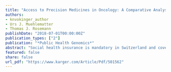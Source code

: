 ```yaml
---
title: "Access to Precision Medicines in Oncology: A Comparative Analysis (USA and EU) and Health Policy Implications"
authors: 
- knvokinger_author
- Urs J. Muehlematter
- Thomas J. Rosemann
publishDate: "2018-07-01T00:00:00Z"
publication_types: ["2"]
publication: "*Public Health Genomics*"
abstract: "Social health insurance is mandatory in Switzerland and covers the costs of basic medical care. In general, with regard to medicines, the costs are only reimbursed if the drug is (1) approved by Swissmedic and (2) listed on the so-called Spezia-litätenliste (SL) by the Federal Office of Public Health (FOPH). However, the SL does not include all drugs. For non-SL drugs, cost coverage is only granted under exceptional circumstances. Absence of cost coverage by social health insurance is especially problematic for patients who need access to cancer drugs, since they are often costly. Even if such cancer drugs are approved by Swissmedic, patients may still lack access to them. Therefore, access to medicines includes two aspects: (1) the availability of a drug on the market (i.e., approval of a drug) and (2) inclusion on the SL (i.e., cost coverage by social health insurance). In this study, we aim to compare the current approval regulations for oncologic precision medicines in the USA, Europe, and Switzerland; to investigate cost coverage for these drugs in Switzerland; and to develop health policy implications about how access to these drugs could be improved in Switzerland."
featured: false
share: false
url_pdf: "https://www.karger.com/Article/Pdf/501562"
---
```

